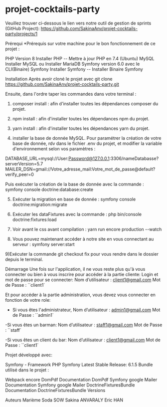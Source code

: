 # projet-cocktails-party

Veuillez trouver ci-dessous le lien vers notre outil de gestion de sprints (GitHub Project):
  https://github.com/SakinaAnv/projet-cocktails-party/projects/1

Prérequi
*Prérequis sur votre machine pour le bon fonctionnement de ce projet :

PHP Version 8 Installer PHP -- Mettre à jour PHP en 7.4 (Ubuntu)
MySQL Installer MySQL ou Installer MariaDB
Symfony version 6.0 avec le CLI(Binaire) Symfony Installer Symfony -- Installer Binaire Symfony

Installation
Après avoir cloné le projet avec git clone https://github.com/SakinaAnv/projet-cocktails-party.git

Ensuite, dans l'ordre taper les commandes dans votre terminal :

1) composer install : afin d'installer toutes les dépendances composer du projet.

2) npm install : afin d'installer toutes les dépendances npm du projet.

3) yarn install : afin d'installer toutes les dépendances yarn du projet.

4) installer la base de donnée MySQL. Pour paramétrer la création de votre base de donnée, rdv dans le fichier .env du projet, et modifier la variable d'environnement selon vos paramètres :

DATABASE_URL=mysql://User:Password@127.0.0.1:3306/nameDatabasse?serverVersion=5.7
MAILER_DSN=gmail://Votre_adresse_mail:Votre_mot_de_passe@default?verify_peer=0

Puis exécuter la création de la base de donnée avec la commande : symfony console doctrine:database:create

5) Exécuter la migration en base de donnée : symfony console doctrine:migration:migrate

6) Exécuter les dataFixtures avec la commande : php bin/console doctrine:fixtures:load

7) Voir avant le css avant compilation : yarn run encore production --watch

8) Vous pouvez maintenant accéder à notre site en vous connectant au serveur : symfony server:start

9)Exécuter la commande git checkout fix pour vous rendre dans le dossier depuis le terminal.

Démarrage
Une fois sur l'application, il ne vous reste plus qu'à vous connecter ou bien à vous inscrire pour accéder à la partie cliente:
Login et mot de passe pour se connecter: 
Nom d’utilisateur : client1@gmail.com
Mot de Passe : ``client1`


Et pour accéder à la partie administration, vous devez vous connecter en fonction de votre role:
- Si vous êtes l'administrateur, 
Nom d’utilisateur : admin1@gmail.com
Mot de Passe : ``admin1`

-Si vous êtes un barman:
Nom d’utilisateur : staff1@gmail.com
Mot de Passe : ``staff`

-Si vous êtes un client du bar:
Nom d’utilisateur : client1@gmail.com
Mot de Passe : ``client1`

Projet développé avec:

Symfony - Framework PHP Symfony Latest Stable Release: 6.1.5
Bundle utilisé dans le projet :

Webpack encore
DomPdf Documentation DomPdf
Symfony google Mailer Documentation Symfony google Mailer
DoctrineFixturesBundle Documentation DoctrineFixturesBundle
Versions

Auteurs
Marième Soda SOW 
Sakina ANVARALY
Eric HAN 
